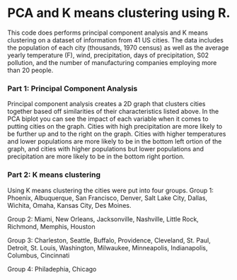# PCA and K means clustering using R.
This code does performs principal component analysis and K means clustering on a dataset of information from 41 US cities. The data includes the population of each city (thousands, 1970 census) as well as the average yearly temperature (F), wind, precipitation, days of precipitation, S02 pollution, and the number of manufacturing companies employing more than 20 people.

### Part 1: Principal Component Analysis
Principal component analysis creates a 2D graph that clusters cities together based off similarities of their characteristics listed above. In the PCA biplot you can see the impact of each variable when it comes to putting cities on the graph. Cities with high precipitation are more likely to be further up and to the right on the graph. Cities with higher temperatures and lower populations are more likely to be in the bottom left ortion of the graph, and cities with higher populations but lower populations and precipitation are more likely to be in the bottom right portion.

### Part 2: K means clustering
Using K means clustering the cities were put into four groups. 
Group 1: Phoenix, Albuquerque, San Francisco, Denver, Salt Lake City, Dallas, Wichita, Omaha, Kansas City, Des Moines.

Group 2: Miami, New Orleans, Jacksonville, Nashville, Little Rock, Richmond, Memphis, Houston

Group 3: Charleston, Seattle, Buffalo, Providence, Cleveland, St. Paul, Detroit, St. Louis, Washington, Milwaukee, Minneapolis, Indianapolis, Columbus, Cincinnati

Group 4: Philadephia, Chicago
